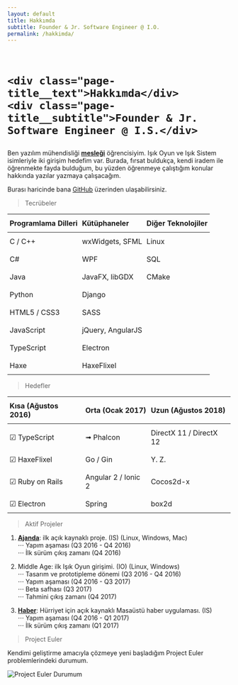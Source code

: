 ```yaml
---
layout: default
title: Hakkımda
subtitle: Founder & Jr. Software Engineer @ I.O.
permalink: /hakkimda/
---
```


<style type="text/css">
.tg  {border-collapse:collapse;border-spacing:0;width:100%;}
.tg td{padding:10px 5px;word-break:normal;}
.tg th{padding:10px 5px;word-break:normal;text-align:left;border-bottom:1px solid;}
</style>

<br/>
<h1 class="page-title">

    <div class="page-title__text">Hakkımda</div>
    <div class="page-title__subtitle">Founder & Jr. Software Engineer @ I.S.</div>

</h1>

Ben yazılım mühendisliği <b><u>mesleği</u></b> öğrencisiyim.
Işık Oyun ve Işık Sistem isimleriyle iki girişim hedefim var.
Burada, fırsat buldukça, kendi iradem ile öğrenmekte fayda bulduğum, bu yüzden öğrenmeye çalıştığım konular hakkında yazılar yazmaya çalışacağım.  

Burası haricinde bana [GitHub][GitHub] üzerinden ulaşabilirsiniz.  

> Tecrübeler

<table class="tg">
  <tr>
    <th>Programlama Dilleri<br></th>
    <th>Kütüphaneler<br></th>
    <th>Diğer Teknolojiler<br></th>
  </tr>

  <tr>
    <td>C / C++</td>
    <td>wxWidgets, SFML</td>
    <td>Linux</td>
  </tr>

  <tr>
    <td>C#</td>
    <td>WPF</td>
    <td>SQL</td>
  </tr>

  <tr>
    <td>Java</td>
    <td>JavaFX, libGDX</td>
    <td>CMake</td>
  </tr>

  <tr>
    <td>Python</td>
    <td>Django</td>
  </tr>

  <tr>
    <td>HTML5 / CSS3</td>
    <td>SASS</td>
  </tr>

  <tr>
    <td>JavaScript</td>
    <td>jQuery, AngularJS</td>
  </tr>

  <tr>
    <td>TypeScript</td>
    <td>Electron</td>
  </tr>

  <tr>
    <td>Haxe</td>
    <td>HaxeFlixel</td>
  </tr>
</table>

> Hedefler

<table class="tg">
  <tr>
    <th>Kısa (Ağustos 2016)<br></th>
    <th>Orta (Ocak 2017)<br></th>
    <th>Uzun (Ağustos 2018)<br></th>
  </tr>
  <tr>
    <td>☑ TypeScript</td>
    <td>➟ Phalcon</td>
    <td>DirectX 11 / DirectX 12</td>
  </tr>
  <tr>
    <td>☑ HaxeFlixel</td>
    <td>Go / Gin</td>
    <td>Y. Z.</td>
  </tr>
  <tr>
    <td>☑ Ruby on Rails</td>
    <td>Angular 2 / Ionic 2</td>
    <td>Cocos2d-x</td>
  </tr>
  <tr>
    <td>☑ Electron</td>
    <td>Spring</td>
    <td>box2d</td>
  </tr>
</table>

> Aktif Projeler  

1. [**Ajanda**][Ajanda]: ilk açık kaynaklı proje. (IS) (Linux, Windows, Mac)  
⋅⋅⋅ Yapım aşaması (Q3 2016 - Q4 2016)  
⋅⋅⋅ İlk sürüm çıkış zamanı (Q4 2016)  

2. Middle Age: ilk Işık Oyun girişimi. (IO) (Linux, Windows)  
⋅⋅⋅ Tasarım ve prototipleme dönemi (Q3 2016 - Q4 2016)  
⋅⋅⋅ Yapım aşaması (Q4 2016 - Q3 2017)  
⋅⋅⋅ Beta safhası (Q3 2017)  
⋅⋅⋅ Tahmini çıkış zamanı (Q4 2017)  

3. [**Haber**][Haber]:  Hürriyet için açık kaynaklı Masaüstü haber uygulaması. (IS)  
⋅⋅⋅ Yapım aşaması (Q4 2016 - Q1 2017)  
⋅⋅⋅ İlk sürüm çıkış zamanı (Q1 2017)  

> Project Euler

Kendimi geliştirme amacıyla çözmeye yeni başladığım Project Euler problemlerindeki durumum.

![Project Euler Durumum](https://projecteuler.net/profile/ezhoikam.png)


[GitHub]:   https://github.com/nuriu
[Ajanda]:   https://github.com/nuriu/ajanda
[Haber]:    https://github.com/nuriu/Haber
